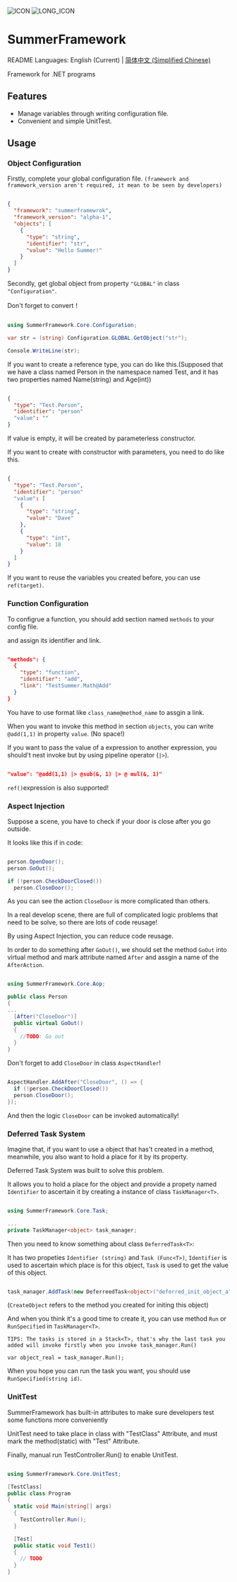 ![ICON](./icon.png) ![LONG_ICON](./long_icon.png)

# SummerFramework

README Languages: English (Current) | [简体中文 (Simplified Chinese)](./locals/README.zh_cn.md) 

Framework for .NET programs

## Features
- Manage variables through writing configuration file.
- Convenient and simple UnitTest.

## Usage

### Object Configuration

Firstly,  complete your global configuration file. `(framework and framework_version aren't required, it mean to be seen by developers)`

```json

{
  "framework": "summerframewrok",
  "framework_version": "alpha-1",
  "objects": [
    {
      "type": "string",
      "identifier": "str",
      "value": "Hello Summer!"
    }
  ]
}

```

Secondly, get global object from property `"GLOBAL"` in class `"Configuration"`.

Don't forget to convert！

```c#

using SummerFramework.Core.Configuration;

var str = (string) Configuration.GLOBAL.GetObject("str");

Console.WriteLine(str);

```

If you want to create a reference type, you can do like this.(Supposed that we have a class named Person in the namespace named Test, and it has two properties named Name(string) and Age(int))

```json

{
  "type": "Test.Person",
  "identifier": "person"
  "value": ""
}

```

If value is empty, it will be created by parameterless constructor.

If you want to create with constructor with parameters, you need to do like this.

```json

{
  "type": "Test.Person",
  "identifier": "person"
  "value": [
    {
      "type": "string",
      "value": "Dave"
    },
    {
      "type": "int",
      "value": 18
    }
  ]
}

```

If you want to reuse the variables you created before, you can use `ref(target)`.

### Function Configuration

To configrue a function, you should add section named `methods` to your config file.

and assign its identifier and link.

```json

"methods": {
  {
    "type": "function",
    "identifier": "add",
    "link": "TestSummer.Math@Add"
  }
}

```

You have to use format like `class_name@method_name` to assgin a link.

When you want to invoke this method in section `objects`, you can write `@add(1,1)` in property `value`. (No space!)

If you want to pass the value of a expression to another expression, you should't nest invoke but by using pipeline operator (`|>`).

```json

"value": "@add(1,1) |> @sub(&, 1) |> @ mul(&, 1)"

```

`ref()`expression is also supported!

### Aspect Injection

Suppose a scene, you have to check if your door is close after you go outside.

It looks like this if in code:

```c#

person.OpenDoor();
person.GoOut();

if (!person.CheckDoorClosed())
  person.CloseDoor();

```

As you can see the action `CloseDoor` is more complicated than others.

In a real develop scene, there are full of complicated logic problems that need to be solve, so there are lots of code reusage!

By using Aspect Injection, you can reduce code reusage.

In order to do something after `GoOut()`, we should set the method `GoOut` into virtual method and mark attribute named `After` and assgin a name of the `AfterAction`.

```c#

using SummerFramework.Core.Aop;

public class Person
{
...
  [After("CloseDoor")]
  public virtual GoOut()
  {
    //TODO: Go out
  }
}
```

Don't forget to add `CloseDoor` in class `AspectHandler`!

```c#

AspectHandler.AddAfter("CloseDoor", () => {
  if (!person.CheckDoorClosed())
  person.CloseDoor();
});

```

And then the logic `CloseDoor` can be invoked automatically!

### Deferred Task System

Imagine that, if you want to use a object that has't created in a method, meanwhile, you also want to hold a place for it by its property.

Deferred Task System was built to solve this problem.

It allows you to hold a place for the object and provide a propety named `Identifier` to ascertain it by creating a instance of class `TaskManager<T>`.

```c#

using SummerFramework.Core.Task;

...
private TaskManager<object> task_manager;

```

Then you need to know something about class `DeferredTask<T>`:

It has two propeties `Identifier (string)` and `Task (Func<T>)`,  `Identifier` is used to ascertain which place is for this object, `Task` is used to get the value of this object.

```c#

task_manager.AddTask(new DeferreedTask<object>("deferred_init_object_a", CreateObject());

```

(`CreateObject` refers to the method you created for initing this object)

And when you think it's a good time to create it, you can use method `Run` or `RunSpecified` in `TaskManager<T>`.

`TIPS: The tasks is stored in a Stack<T>, that's why the last task you added will invoke firstly when you invoke task_manager.Run()`

`var object_real = task_manager.Run();`

When you hope you can run the task you want, you should use `RunSpecified(string id)`.


### UnitTest

SummerFramework has built-in attributes to make sure developers test some functions more conveniently

UnitTest need to take place in class with "TestClass" Attribute, and must mark the method(static) with "Test" Attribute.

Finally, manual run TestController.Run() to enable UnitTest.

```c#

using SummerFramework.Core.UnitTest;

[TestClass]
public class Program
{
  static void Main(string[] args)
  {
    TestController.Run();
  }

  [Test]
  public static void Test1()
  {
    // TODO
  }
}

```

